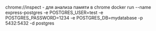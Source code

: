 chrome://inspect - для анализа памяти в сhrome
docker run --name express-postgres -e POSTGRES_USER=test -e POSTGRES_PASSWORD=1234 -e POSTGRES_DB=mydatabase -p 5432:5432 -d postgres
